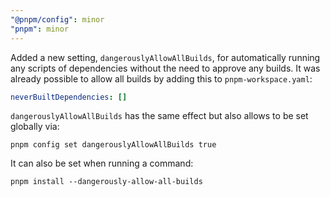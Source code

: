 ```yaml
---
"@pnpm/config": minor
"pnpm": minor
---
```


Added a new setting, `dangerouslyAllowAllBuilds`, for automatically running any scripts of dependencies without the need to approve any builds. It was already possible to allow all builds by adding this to `pnpm-workspace.yaml`:

```yaml
neverBuiltDependencies: []
```

`dangerouslyAllowAllBuilds` has the same effect but also allows to be set globally via:

```
pnpm config set dangerouslyAllowAllBuilds true
```

It can also be set when running a command:

```
pnpm install --dangerously-allow-all-builds
```
